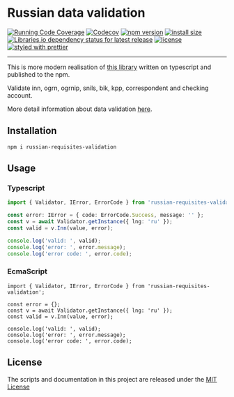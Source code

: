 # Russian data validation

[![Running Code Coverage](https://github.com/Halfi/russian-requisites-validation/actions/workflows/codeql.yml/badge.svg)](https://github.com/Halfi/russian-requisites-validation/actions/workflows/codeql.yml)
[![Codecov](https://img.shields.io/codecov/c/github/halfi/russian-requisites-validation)](https://codecov.io/gh/halfi/russian-requisites-validation)
[![npm version](https://img.shields.io/npm/v/russian-requisites-validation)](https://www.npmjs.com/package/russian-requisites-validation)
[![install size](https://img.shields.io/bundlephobia/min/russian-requisites-validation)](https://bundlephobia.com/package/russian-requisites-validation)
[![Libraries.io dependency status for latest release](https://img.shields.io/librariesio/release/npm/russian-requisites-validation)](https://libraries.io/npm/russian-requisites-validation)
[![license](https://img.shields.io/github/license/halfi/russian-requisites-validation)](https://github.com/Halfi/russian-requisites-validation/blob/main/LICENSE)
[![styled with prettier](https://img.shields.io/badge/styled_with-prettier-blue.svg?logo=prettier)](https://github.com/prettier/prettier)

---

This is more modern realisation of [this library](https://github.com/Kholenkov/js-data-validation) written on typescript and published to the npm.

Validate inn, ogrn, ogrnip, snils, bik, kpp, correspondent and checking account.

More detail information about data validation [here](http://www.kholenkov.ru/data-validation/).

## Installation

```shell
npm i russian-requisites-validation
```

## Usage

### Typescript

```typescript
import { Validator, IError, ErrorCode } from 'russian-requisites-validation';

const error: IError = { code: ErrorCode.Success, message: '' };
const v = await Validator.getInstance({ lng: 'ru' });
const valid = v.Inn(value, error);

console.log('valid: ', valid);
console.log('error: ', error.message);
console.log('error code: ', error.code);
```

### EcmaScript

```ecmascript 6
import { Validator, IError, ErrorCode } from 'russian-requisites-validation';

const error = {};
const v = await Validator.getInstance({ lng: 'ru' });
const valid = v.Inn(value, error);

console.log('valid: ', valid);
console.log('error: ', error.message);
console.log('error code: ', error.code);
```

## License

The scripts and documentation in this project are released under the [MIT License](https://github.com/Halfi/russian-requisites-validation/blob/main/LICENSE)
